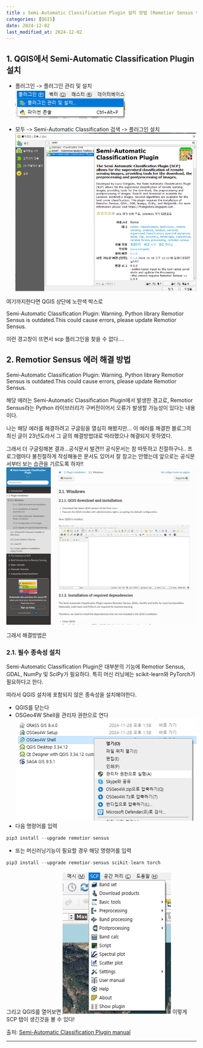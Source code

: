 ```yaml
---
title : Semi-Automatic Classification Plugin 설치 방법 (Remotior Sensus 에러 해결 방법)
categories: [QGIS] 
date: 2024-12-02
last_modified_at: 2024-12-02
---
```

## 1. QGIS에서 Semi-Automatic Classification Plugin 설치

* 플러그인 -> 플러그인 관리 및 설치
![qgis_plugin](https://github.com/yyeongha/yyeongha.github.io/blob/main/assets/img/favicons/2024-12-02-QGIS/qgis_plugin.png?raw=true)

* 모두 -> Semi-Automatic Classification 검색 -> 플러그인 설치
![qgis_install](https://github.com/yyeongha/yyeongha.github.io/blob/main/assets/img/favicons/2024-12-02-QGIS/qgis_install.png?raw=true)

여기까지한다면 QGIS 상단에 노란색 박스로

Semi-Automatic Classification Plugin: Warning. Python library Remotior Sensus is outdated.This could cause errors, please update Remotior Sensus. 

이런 경고창이 뜨면서 scp 플러그인을 찾을 수 없다....


## 2. Remotior Sensus 에러 해결 방법
Semi-Automatic Classification Plugin: Warning. Python library Remotior Sensus is outdated.This could cause errors, please update Remotior Sensus.

해당 에러는 Semi-Automatic Classification Plugin에서 발생한 경고로, Remotior Sensus라는 Python 라이브러리가 구버전이어서 오류가 발생할 가능성이 있다는 내용이다.

나는 해당 에러를 해결하려고 구글링을 열심히 해봤지만... 이 에러를 해결한 블로그의 최신 글이 23년도라서 그 글의 해결방법대로 따라했으나 해결되지 못하였다.

그래서 더 구글링해본 결과...공식문서 발견!!!
공식문서는 참 따뜻하고 친절하구나.. 프로그램마다 불친절하게 작성해놓은 문서도 있어서 잘 참고는 안했는데 앞으로는 공식문서부터 보는 습관을 기르도록 하자!!
![qgis_manual](https://github.com/yyeongha/yyeongha.github.io/blob/main/assets/img/favicons/2024-12-02-QGIS/qgis_manual.png?raw=true)

그래서 해결방법은

### 2.1. 필수 종속성 설치
Semi-Automatic Classification Plugin은 대부분의 기능에 Remotior Sensus, GDAL, NumPy 및 SciPy가 필요하다. 특히 머신 러닝에는 scikit-learn와 PyTorch가 필요하다고 한다.

따라서 QGIS 설치에 포함되지 않은 종속성을 설치해야한다.

* QGIS를 닫는다
* OSGeo4W Shell을 관리자 권한으로 연다 
![qgisshell](https://github.com/yyeongha/yyeongha.github.io/blob/main/assets/img/favicons/2024-12-02-QGIS/qgisshell.png?raw=true)
* 다음 명령어를 입력
```python
pip3 install --upgrade remotior-sensus
```
* 또는 머신러닝기능이 필요할 경우 해당 명령어를 입력
```python
pip3 install --upgrade remotior-sensus scikit-learn torch
```

그리고 QGIS를 열어보면
![qgis_scpyab](https://github.com/yyeongha/yyeongha.github.io/blob/main/assets/img/favicons/2024-12-02-QGIS/qgis_scpyab.png?raw=true)
이렇게 SCP 탭이 생긴것을 볼 수 있다!



출처: [Semi-Automatic Classification Plugin manual](https://semiautomaticclassificationmanual.readthedocs.io/pt/latest/installation_win64.html)

---

